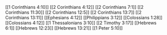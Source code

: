 [[1 Corinthians 4:10]]
[[2 Corinthians 4:12]]
[[2 Corinthians 7:1]]
[[2 Corinthians 11:30]]
[[2 Corinthians 12:5]]
[[2 Corinthians 13:7]]
[[2 Corinthians 13:11]]
[[Ephesians 4:12]]
[[Philippians 3:12]]
[[Colossians 1:28]]
[[Colossians 4:12]]
[[1 Thessalonians 3:10]]
[[2 Timothy 3:17]]
[[Hebrews 6:1]]
[[Hebrews 12:23]]
[[Hebrews 13:21]]
[[1 Peter 5:10]]
